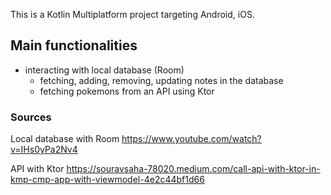 This is a Kotlin Multiplatform project targeting Android, iOS.

## Main functionalities
- interacting with local database (Room)
   - fetching, adding, removing, updating notes in the database
   - fetching pokemons from an API using Ktor

### Sources

Local database with Room
https://www.youtube.com/watch?v=IHs0yPa2Nv4

API with Ktor
https://souravsaha-78020.medium.com/call-api-with-ktor-in-kmp-cmp-app-with-viewmodel-4e2c44bf1d66

